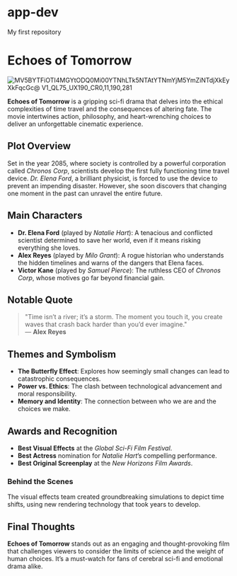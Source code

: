 # app-dev
My first repository

# Echoes of Tomorrow
![MV5BYTFiOTI4MGYtODQ0Mi00YTNhLTk5NTAtYTNmYjM5YmZiNTdjXkEyXkFqcGc@ _V1_QL75_UX190_CR0,11,190,281_](https://github.com/user-attachments/assets/324162a5-2c03-4bc9-91ec-b49c9dacf6bd)

**Echoes of Tomorrow** is a gripping sci-fi drama that delves into the ethical complexities of time travel and the consequences of altering fate. The movie intertwines action, philosophy, and heart-wrenching choices to deliver an unforgettable cinematic experience.

## Plot Overview
Set in the year 2085, where society is controlled by a powerful corporation called *Chronos Corp*, scientists develop the first fully functioning time travel device. *Dr. Elena Ford*, a brilliant physicist, is forced to use the device to prevent an impending disaster. However, she soon discovers that changing one moment in the past can unravel the entire future.

## Main Characters
- **Dr. Elena Ford** (played by *Natalie Hart*): A tenacious and conflicted scientist determined to save her world, even if it means risking everything she loves.
- **Alex Reyes** (played by *Milo Grant*): A rogue historian who understands the hidden timelines and warns of the dangers that Elena faces.
- **Victor Kane** (played by *Samuel Pierce*): The ruthless CEO of *Chronos Corp*, whose motives go far beyond financial gain.

## Notable Quote
> "Time isn’t a river; it’s a storm. The moment you touch it, you create waves that crash back harder than you’d ever imagine."  
— **Alex Reyes**

## Themes and Symbolism
- **The Butterfly Effect**: Explores how seemingly small changes can lead to catastrophic consequences.
- **Power vs. Ethics**: The clash between technological advancement and moral responsibility.
- **Memory and Identity**: The connection between who we are and the choices we make.

## Awards and Recognition
- **Best Visual Effects** at the *Global Sci-Fi Film Festival*.
- **Best Actress** nomination for *Natalie Hart*’s compelling performance.
- **Best Original Screenplay** at the *New Horizons Film Awards*.

### Behind the Scenes
The visual effects team created groundbreaking simulations to depict time shifts, using new rendering technology that took years to develop.

## Final Thoughts
**Echoes of Tomorrow** stands out as an engaging and thought-provoking film that challenges viewers to consider the limits of science and the weight of human choices. It’s a must-watch for fans of cerebral sci-fi and emotional drama alike.
